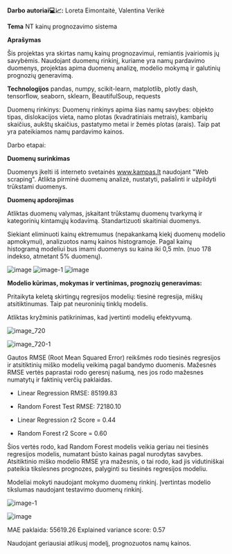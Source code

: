 **Darbo autoriai💻📈:** Loreta Eimontaitė, Valentina Verikė


****Tema****
 NT kainų prognozavimo sistema

****Aprašymas****

Šis projektas yra skirtas namų kainų prognozavimui, remiantis įvairiomis jų savybėmis.
Naudojant duomenų rinkinį, kuriame yra namų pardavimo duomenys, projektas apima duomenų analizę, modelio mokymą ir galutinių prognozių generavimą.

**Technologijos**
pandas, numpy, scikit-learn, matplotlib, plotly dash, tensorflow, seaborn, sklearn, BeautifulSoup, requests 

Duomenų rinkinys: Duomenų rinkinys apima šias namų savybes: objekto tipas, dislokacijos vieta, namo plotas (kvadratiniais metrais), kambarių skaičius, aukštų skaičius, pastatymo metai ir žemės plotas (arais).
Taip pat yra pateikiamos namų pardavimo kainos.

Darbo etapai:

****Duomenų surinkimas****

Duomenys įkelti iš interneto svetainės www.kampas.lt naudojant "Web scraping".
Atlikta pirminė duomenų analizė, nustatyti, pašalinti ir užpildyti trūkstami duomenys.

****Duomenų apdorojimas****

Atliktas duomenų valymas, įskaitant trūkstamų duomenų tvarkymą ir kategorinių 
kintamųjų kodavimą.
Standartizuoti skaitiniai duomenys.

Siekiant eliminuoti kainų ektremumus (nepakankamą kiekį duomenų modelio apmokymui), analizuotos namų kainos histogramoje. 
Pagal kainų histogramą modeliui bus imami duomenys su kaina iki 0,5 mln. (nuo 178 indekso, atmetant 5% duomenų).

![image](https://github.com/ValentinaVerik/NT-kain-prognozavimo-sistema/assets/157985262/791fe7c0-6841-4598-b042-ffbda61528bc)
![image-1](https://github.com/ValentinaVerik/NT-kain-prognozavimo-sistema/assets/157985262/c6d0f65f-9e4c-4350-9717-62fbe4bfc3bc)
![image](https://github.com/ValentinaVerik/NT-kain-prognozavimo-sistema/assets/157985262/78b08792-23a2-49c3-8612-b039f9445e80)

****Modelio kūrimas, mokymas ir vertinimas, prognozių generavimas:****

Pritaikyta keletą skirtingų regresijos modelių: tiesinė regresija, miškų atsitiktinumas. Taip pat neuroninių tinklų modelis.

Atliktas kryžminis patikrinimas, kad įvertinti modelių efektyvumą.


![image_720](https://github.com/ValentinaVerik/NT-kain-prognozavimo-sistema/assets/157985262/14ff7e87-c2b6-4d91-b822-57c92b912278)


![image_720-1](https://github.com/ValentinaVerik/NT-kain-prognozavimo-sistema/assets/157985262/9629d8cb-cf6f-48b5-95ee-33d7bc1a8e9d)


Gautos RMSE (Root Mean Squared Error) reikšmės rodo tiesinės regresijos ir atsitiktinių miško modelių veikimą pagal bandymo duomenis. 
Mažesnės RMSE vertės paprastai rodo geresnį našumą, nes jos rodo mažesnes numatytų ir faktinių verčių paklaidas.

  - Linear Regression RMSE: 85199.83

  - Random Forest Test RMSE: 72180.10

  - Linear Regression r2 Score = 0.44

  - Random Forest r2 Score = 0.60
 
Šios vertės rodo, kad Random Forest modelis veikia geriau nei tiesinės regresijos modelis, numatant būsto kainas pagal nurodytas savybes. Atsitiktinio miško modelio RMSE yra mažesnis, o tai rodo, kad jis vidutiniškai pateikia tikslesnes prognozes, palyginti su tiesinės regresijos modeliu.


Modeliai mokyti naudojant mokymo duomenų rinkinį.
Įvertintas modelio tikslumas naudojant testavimo duomenų rinkinį.

![image-1](https://github.com/ValentinaVerik/NT-kain-prognozavimo-sistema/assets/157985262/54515893-6fb0-4f7c-912a-98d8dd1f7fc1)

![image](https://github.com/ValentinaVerik/NT-kain-prognozavimo-sistema/assets/157985262/f00709ce-3f55-4181-b5f6-c777215f3aab)

MAE paklaida: 55619.26
Explained variance score:  0.57

Naudojant geriausiai atlikusį modelį, prognozuotos namų kainos.

    



